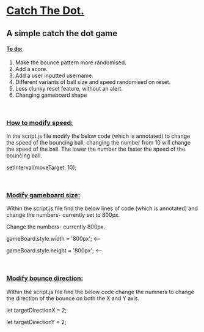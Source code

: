 <h1><ins>Catch The Dot.</ins></h1>
<h2>A simple catch the dot game</h2> 

<h4><ins>To do:</ins></h4> 

<ol>
  <li>Make the bounce pattern more randomised.</li>
  <li>Add a score.</li>
  <li> Add a user inputted username.</li>
  <li>Different variants of ball size and speed randomised on reset.</li>
  <li> Less clunky reset feature, without an alert.</li>
  <li> Changing gameboard shape</li>
</ol>
<br>
  
<h3><ins>How to modify speed:</ins> </h3> 
<p>In the script.js file modify the below code (which is annotated) to change the speed of the bouncing ball, changing the number from 10 will change the speed of the ball. The lower the number the faster the speed of the bouncing ball. </p> 

<p>setInterval(moveTarget, 10);</p> 
<br>

<h3><ins>Modify gameboard size:</ins></h3> 
<p>Within the script.js file find the below lines of code (which is annotated) and change the numbers- currently set to  800px.</p> 
<p>Change the numbers- currently 800px.</p> 

<p>gameBoard.style.width = '800px'; <-- </p> 
<p>gameBoard.style.height = '800px'; <-- </p> 
<br>

<h3><ins>Modify bounce direction:</ins></h3> 
<p>Within the script.js file find the below code change the numners to change the direction of the bounce on both the X and Y axis.</p>  

<p>let targetDirectionX = 2;</p>
<p> let targetDirectionY = 2; </p>

